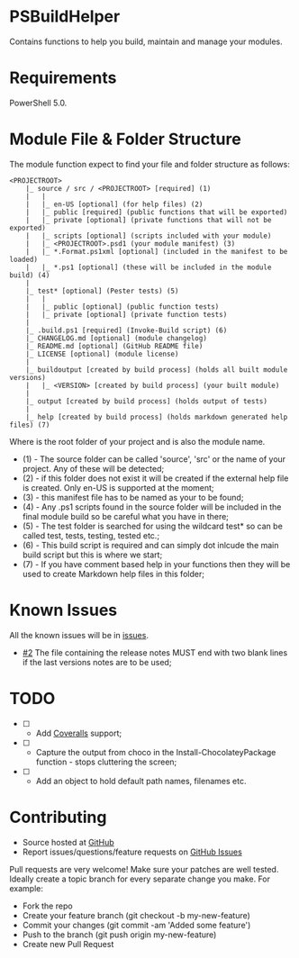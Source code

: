 # PSBuildHelper

Contains functions to help you build, maintain and manage your modules.

# Requirements

PowerShell 5.0.

# Module File & Folder Structure

The module function expect to find your file and folder structure as follows:

```
<PROJECTROOT>
    |_ source / src / <PROJECTROOT> [required] (1)
    |   |
    |   |_ en-US [optional] (for help files) (2)
    |   |_ public [required] (public functions that will be exported)
    |   |_ private [optional] (private functions that will not be exported)
    |   |_ scripts [optional] (scripts included with your module)
    |   |_ <PROJECTROOT>.psd1 (your module manifest) (3)
    |   |_ *.Format.ps1xml [optional] (included in the manifest to be loaded)
    |   |_ *.ps1 [optional] (these will be included in the module build) (4)
    |
    |_ test* [optional] (Pester tests) (5)
    |   |
    |   |_ public [optional] (public function tests)
    |   |_ private [optional] (private function tests)
    |
    |_ .build.ps1 [required] (Invoke-Build script) (6)
    |_ CHANGELOG.md [optional] (module changelog)
    |_ README.md [optional] (GitHub README file)
    |_ LICENSE [optional] (module license)
    |
    |_ buildoutput [created by build process] (holds all built module versions)
    |   |_ <VERSION> [created by build process] (your built module)
    |
    |_ output [created by build process] (holds output of tests)
    |
    |_ help [created by build process] (holds markdown generated help files) (7)
```

Where <PROJECTROOT> is the root folder of your project and is also the module name.

* (1) - The source folder can be called 'source', 'src' or the name of your project. Any of these will be detected;
* (2) - if this folder does not exist it will be created if the external help file is created. Only en-US is supported at the moment;
* (3) - this manifest file has to be named as your <PROJECTROOT> to be found;
* (4) - Any .ps1 scripts found in the source folder will be included in the final module build so be careful what you have in there;
* (5) - The test folder is searched for using the wildcard test* so can be called test, tests, testing, tested etc.;
* (6) - This build script is required and can simply dot inlcude the main build script but this is where we start;
* (7) - If you have comment based help in your functions then they will be used to create Markdown help files in this folder;

# Known Issues

All the known issues will be in [issues].

* [#2][i2] The file containing the release notes MUST end with two blank lines if the last versions notes are to be used;

# TODO

* [ ] - Add [Coveralls](https://coveralls.io) support;
* [ ] - Capture the output from choco in the Install-ChocolateyPackage function - stops cluttering the screen;
* [ ] - Add an object to hold default path names, filenames etc. 

# Contributing

* Source hosted at [GitHub](https://github.com/pauby/psmodulebuildhelper)
* Report issues/questions/feature requests on [GitHub Issues](https://github.com/pauby/psmodulebuildhelper/issues)

Pull requests are very welcome! Make sure your patches are well tested. Ideally create a topic branch for every separate change you make. For example:

* Fork the repo
* Create your feature branch (git checkout -b my-new-feature)
* Commit your changes (git commit -am 'Added some feature')
* Push to the branch (git push origin my-new-feature)
* Create new Pull Request

[issues]: https://github.com/pauby/PSModuleBuildHelper/issues
[i2]: https://github.com/pauby/PSModuleBuildHelper/issues/2